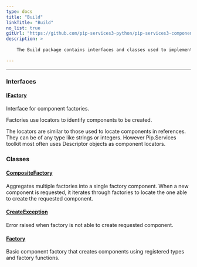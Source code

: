 ```yaml
---
type: docs
title: "Build"
linkTitle: "Build"
no_list: true
gitUrl: "https://github.com/pip-services3-python/pip-services3-components-python"
description: >
    
    The Build package contains interfaces and classes used to implement the "factory design pattern". 
    
---
```

---

<div class="module-body"> 

### Interfaces

#### [IFactory](ifactory)
Interface for component factories.

Factories use locators to identify components to be created.

The locators are similar to those used to locate components in references.
They can be of any type like strings or integers. However Pip.Services toolkit
most often uses Descriptor objects as component locators.

### Classes

#### [CompositeFactory](composite_factory)
Aggregates multiple factories into a single factory component.
When a new component is requested, it iterates through 
factories to locate the one able to create the requested component.

#### [CreateException](create_exception)
Error raised when factory is not able to create requested component.

#### [Factory](factory)
Basic component factory that creates components using registered types and factory functions.

</div>
